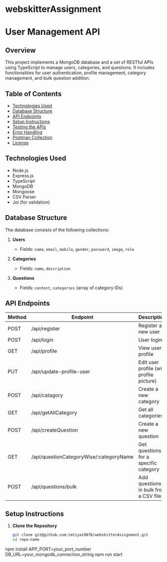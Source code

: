 # webskitterAssignment
# User Management API

## Overview
This project implements a MongoDB database and a set of RESTful APIs using TypeScript to manage users, categories, and questions. It includes functionalities for user authentication, profile management, category management, and bulk question addition.

## Table of Contents
- [Technologies Used](#technologies-used)
- [Database Structure](#database-structure)
- [API Endpoints](#api-endpoints)
- [Setup Instructions](#setup-instructions)
- [Testing the APIs](#testing-the-apis)
- [Error Handling](#error-handling)
- [Postman Collection](#postman-collection)
- [License](#license)

## Technologies Used
- Node.js
- Express.js
- TypeScript
- MongoDB
- Mongoose
- CSV Parser
- Joi (for validation)

## Database Structure
The database consists of the following collections:
1. **Users**
   - Fields: `name`, `email`, `mobile`, `gender`, `password`, `image`, `role`

2. **Categories**
   - Fields: `name`, `description`

3. **Questions**
   - Fields: `content`, `categories` (array of category IDs)

## API Endpoints
| Method | Endpoint                                | Description                                   |
|--------|-----------------------------------------|-----------------------------------------------|
| POST   | /api/register                           | Register a new user                          |
| POST   | /api/login                              | User login                                   |
| GET    | /api/profile                            | View user profile                            |
| PUT    | /api/update-profile-user               | Edit user profile (with profile picture)    |
| POST   | /api/catagory                          | Create a new category                        |
| GET    | /api/getAllCategory                    | Get all categories                           |
| POST   | /api/createQuestion                     | Create a new question                        |
| GET    | /api/questionCategoryWise/:categoryName | Get questions for a specific category       |
| POST   | /api/questions/bulk                    | Add questions in bulk from a CSV file       |

## Setup Instructions
1. **Clone the Repository**
   ```bash
   git clone git@github.com:imtiyaz9876/webskitterAssignment.git
   cd repo-name

npm install
APP_PORT=your_port_number
DB_URL=your_mongodb_connection_string
npm run start
